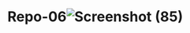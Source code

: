 # Repo-06![Screenshot (85)](https://user-images.githubusercontent.com/97268104/151710618-63173350-ea81-4e26-936f-4902383e9c35.png)
